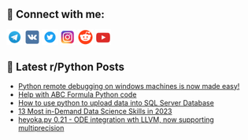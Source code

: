 ## 🔎 Connect with me:
[<img src="https://github.com/bullbesh/bullbesh/blob/main/images/Telegram.png" width="32" height="32" />](https://t.me/bullbesh)
[<img src="https://github.com/bullbesh/bullbesh/blob/main/images/VK.png" width="32" height="32" />](https://vk.com/bullbesh)
[<img src="https://github.com/bullbesh/bullbesh/blob/main/images/Twitter.png" width="32" height="32" />](https://twitter.com/bullbesh1)
[<img src="https://github.com/bullbesh/bullbesh/blob/main/images/Instagram.png" width="32" height="32" />](https://www.instagram.com/bullbesh)
[<img src="https://github.com/bullbesh/bullbesh/blob/main/images/Reddit.png" width="32" height="32" />](https://www.reddit.com/user/bullbesh)
[<img src="https://github.com/bullbesh/bullbesh/blob/main/images/YouTube.png" width="32" height="32" />](https://www.youtube.com/channel/UCtfjRs6uzgq5mfm8S06WTcg)

## 📕 Latest r/Python Posts
<!-- BLOG-POST-LIST:START -->
- [Python remote debugging on windows machines is now made easy!](https://www.reddit.com/r/Python/comments/11nod6t/python_remote_debugging_on_windows_machines_is/)
- [Help with ABC Formula Python code](https://www.reddit.com/r/Python/comments/11nlj7q/help_with_abc_formula_python_code/)
- [How to use python to upload data into SQL Server Database](https://www.reddit.com/r/Python/comments/11nl8vu/how_to_use_python_to_upload_data_into_sql_server/)
- [13 Most in-Demand Data Science Skills in 2023](https://www.reddit.com/r/Python/comments/11njvg0/13_most_indemand_data_science_skills_in_2023/)
- [heyoka.py 0.21 - ODE integration wth LLVM, now supporting multiprecision](https://www.reddit.com/r/Python/comments/11nj2g0/heyokapy_021_ode_integration_wth_llvm_now/)
<!-- BLOG-POST-LIST:END -->
